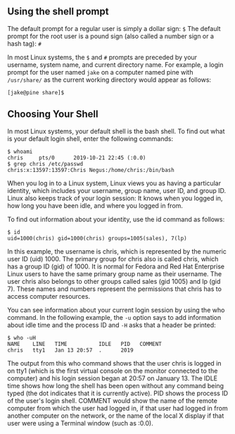## Using the shell prompt

The default prompt for a regular user is simply a dollar sign: ```$```
The default prompt for the root user is a pound sign (also called a number sign or a hash tag): ```#```

In most Linux systems, the `$` and `#` prompts are preceded by your username, system name, and current directory name. 
For example, a login prompt for the user named `jake` on a computer named pine with `/usr/share/` as the current working directory would 
appear as follows:

```
[jake@pine share]$
```

## Choosing Your Shell

In most Linux systems, your default shell is the bash shell. To find out what is your default login shell, enter the following commands:
```
$ whoami
chris     pts/0      2019-10-21 22:45 (:0.0)
$ grep chris /etc/passwd
chris:x:13597:13597:Chris Negus:/home/chris:/bin/bash
```

When you log in to a Linux system, Linux views you as having a particular identity, which includes your username, group name, user ID, 
and group ID. Linux also keeps track of your login session: It knows when you logged in, how long you have been idle, and where you logged 
in from.

To find out information about your identity, use the id command as follows:
```
$ id
uid=1000(chris) gid=1000(chris) groups=1005(sales), 7(lp)
```

In this example, the username is chris, which is represented by the numeric user ID (uid) 1000. The primary group for chris also is called 
chris, which has a group ID (gid) of 1000. It is normal for Fedora and Red Hat Enterprise Linux users to have the same primary group name 
as their username. The user chris also belongs to other groups called sales (gid 1005) and lp (gid 7). These names and numbers represent 
the permissions that chris has to access computer resources.

You can see information about your current login session by using the who command. In the following example, the `-u` option says to add 
information about idle time and the process ID and `-H` asks that a header be printed:
```
$ who -uH
NAME    LINE   TIME          IDLE   PID   COMMENT
chris   tty1   Jan 13 20:57  .      2019
```

The output from this who command shows that the user chris is logged in on tty1 (which is the first virtual console on the monitor connected to the 
computer) and his login session began at 20:57 on January 13. The IDLE time shows how long the shell has been open without any command being typed 
(the dot indicates that it is currently active). PID shows the process ID of the user's login shell. COMMENT would show the name of the remote computer 
from which the user had logged in, if that user had logged in from another computer on the network, or the name of the local X display if that user 
were using a Terminal window (such as :0.0).
